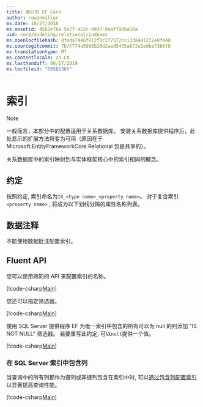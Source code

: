 ```yaml
---
title: 索引的 EF Core
author: rowanmiller
ms.date: 10/27/2016
ms.assetid: 4581e7ba-5e7f-452c-9937-0aaf790ba10a
uid: core/modeling/relational/indexes
ms.openlocfilehash: dfada7446f812f3c277572cc1338441272e8f448
ms.sourcegitcommit: 7b7f774a5966b20d2aed5435a672a1edbe73b6fb
ms.translationtype: MT
ms.contentlocale: zh-CN
ms.lasthandoff: 08/17/2019
ms.locfileid: "69565365"
---
```

# <a name="indexes"></a>索引

> [!NOTE]  
> 一般而言，本部分中的配置适用于关系数据库。 安装关系数据库提供程序后，此处显示的扩展方法将变为可用（原因在于 Microsoft.EntityFrameworkCore.Relational 包是共享的）。

关系数据库中的索引映射到与实体框架核心中的索引相同的概念。

## <a name="conventions"></a>约定

按照约定, 索引命名为`IX_<type name>_<property name>`。 对于复合索引`<property name>` , 将成为以下划线分隔的属性名称列表。

## <a name="data-annotations"></a>数据注释

不能使用数据批注配置索引。

## <a name="fluent-api"></a>Fluent API

您可以使用熟知的 API 来配置索引的名称。

[!code-csharp[Main](../../../../samples/core/Modeling/FluentAPI/Samples/Relational/IndexName.cs?name=Model&highlight=9)]

您还可以指定筛选器。

[!code-csharp[Main](../../../../samples/core/Modeling/FluentAPI/Samples/Relational/IndexFilter.cs?name=Model&highlight=9)]

使用 SQL Server 提供程序 EF 为唯一索引中包含的所有可以为 null 的列添加 "IS NOT NULL" 筛选器。 若要重写此约定, 可以`null`提供一个值。

[!code-csharp[Main](../../../../samples/core/Modeling/FluentAPI/Samples/Relational/IndexNoFilter.cs?name=Model&highlight=10)]

### <a name="include-columns-in-sql-server-indexes"></a>在 SQL Server 索引中包含列

当查询中的所有列都作为键列或非键列包含在索引中时, 可以[通过包含列配置索引](https://docs.microsoft.com/sql/relational-databases/indexes/create-indexes-with-included-columns)以显著提高查询性能。

[!code-csharp[Main](../../../../samples/core/Modeling/FluentAPI/Samples/Relational/ForSqlServerHasIndex.cs?name=Model)]
